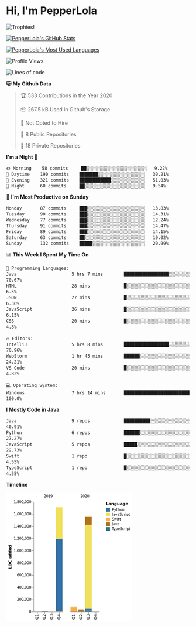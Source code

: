 # Hi, I'm PepperLola
![Trophies!](https://github-profile-trophy.vercel.app/?username=PepperLola&column=10&theme=chalk)

[![PepperLola's GitHub Stats](https://github-readme-stats.vercel.app/api?username=PepperLola&theme=dark&show_icons=true)](https://github.com/anuraghazra/github-readme-stats/)

[![PepperLola's Most Used Languages](https://github-readme-stats.vercel.app/api/top-langs/?username=PepperLola&layout=compact)](https://github.com/anuraghazra/github-readme-stats/)

![Profile Views](https://komarev.com/ghpvc/?username=PepperLola)

<!--START_SECTION:waka-->
![Lines of code](https://img.shields.io/badge/From%20Hello%20World%20I%27ve%20Written-4.9%20million%20lines%20of%20code-blue)

**🐱 My Github Data** 

> 🏆 533 Contributions in the Year 2020
 > 
> 📦 267.5 kB Used in Github's Storage 
 > 
> 🚫 Not Opted to Hire
 > 
> 📜 8 Public Repositories
 > 
> 🔑 18 Private Repositories 

**I'm a Night 🦉** 

```text
🌞 Morning    58 commits     ██░░░░░░░░░░░░░░░░░░░░░░░   9.22% 
🌆 Daytime    190 commits    ███████░░░░░░░░░░░░░░░░░░   30.21% 
🌃 Evening    321 commits    ████████████░░░░░░░░░░░░░   51.03% 
🌙 Night      60 commits     ██░░░░░░░░░░░░░░░░░░░░░░░   9.54%

```
📅 **I'm Most Productive on Sunday** 

```text
Monday       87 commits     ███░░░░░░░░░░░░░░░░░░░░░░   13.83% 
Tuesday      90 commits     ███░░░░░░░░░░░░░░░░░░░░░░   14.31% 
Wednesday    77 commits     ███░░░░░░░░░░░░░░░░░░░░░░   12.24% 
Thursday     91 commits     ███░░░░░░░░░░░░░░░░░░░░░░   14.47% 
Friday       89 commits     ███░░░░░░░░░░░░░░░░░░░░░░   14.15% 
Saturday     63 commits     ██░░░░░░░░░░░░░░░░░░░░░░░   10.02% 
Sunday       132 commits    █████░░░░░░░░░░░░░░░░░░░░   20.99%

```


📊 **This Week I Spent My Time On** 

```text
💬 Programming Languages: 
Java                     5 hrs 7 mins        █████████████████░░░░░░░░   70.67% 
HTML                     28 mins             █░░░░░░░░░░░░░░░░░░░░░░░░   6.5% 
JSON                     27 mins             █░░░░░░░░░░░░░░░░░░░░░░░░   6.36% 
JavaScript               26 mins             █░░░░░░░░░░░░░░░░░░░░░░░░   6.15% 
CSS                      20 mins             █░░░░░░░░░░░░░░░░░░░░░░░░   4.8%

🔥 Editors: 
IntelliJ                 5 hrs 8 mins        █████████████████░░░░░░░░   70.96% 
WebStorm                 1 hr 45 mins        ██████░░░░░░░░░░░░░░░░░░░   24.21% 
VS Code                  20 mins             █░░░░░░░░░░░░░░░░░░░░░░░░   4.82%

💻 Operating System: 
Windows                  7 hrs 14 mins       █████████████████████████   100.0%

```

**I Mostly Code in Java** 

```text
Java                     9 repos             ██████████░░░░░░░░░░░░░░░   40.91% 
Python                   6 repos             ██████░░░░░░░░░░░░░░░░░░░   27.27% 
JavaScript               5 repos             █████░░░░░░░░░░░░░░░░░░░░   22.73% 
Swift                    1 repo              █░░░░░░░░░░░░░░░░░░░░░░░░   4.55% 
TypeScript               1 repo              █░░░░░░░░░░░░░░░░░░░░░░░░   4.55%

```


**Timeline**

![Chart not found](https://github.com/PepperLola/PepperLola/blob/master/charts/bar_graph.png) 


<!--END_SECTION:waka-->
